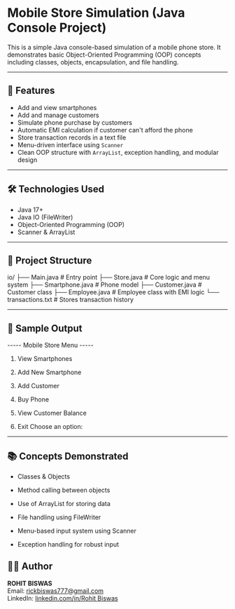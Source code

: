 # Mobile Store Simulation (Java Console Project)

This is a simple Java console-based simulation of a mobile phone store. It demonstrates basic Object-Oriented Programming (OOP) concepts including classes, objects, encapsulation, and file handling.

---

## 🚀 Features

- Add and view smartphones
- Add and manage customers
- Simulate phone purchase by customers
- Automatic EMI calculation if customer can't afford the phone
- Store transaction records in a text file
- Menu-driven interface using `Scanner`
- Clean OOP structure with `ArrayList`, exception handling, and modular design

---

## 🛠 Technologies Used

- Java 17+
- Java IO (FileWriter)
- Object-Oriented Programming (OOP)
- Scanner & ArrayList

---

## 📁 Project Structure

io/
├── Main.java # Entry point
├── Store.java # Core logic and menu system
├── Smartphone.java # Phone model
├── Customer.java # Customer class
├── Employee.java # Employee class with EMI logic
└── transactions.txt # Stores transaction history


---

## 📸 Sample Output

----- Mobile Store Menu -----

1. View Smartphones

2. Add New Smartphone

3. Add Customer

4. Buy Phone

5. View Customer Balance

6. Exit
Choose an option:

---

## 📚 Concepts Demonstrated
- Classes & Objects

- Method calling between objects

- Use of ArrayList for storing data

- File handling using FileWriter

- Menu-based input system using Scanner

- Exception handling for robust input
## 👨‍💻 Author

**ROHIT BISWAS**  
Email: rickbiswas777@gmail.com  
LinkedIn: [linkedin.com/in/Rohit Biswas](https://www.linkedin.com/in/rohit-biswas-3a3024254/)